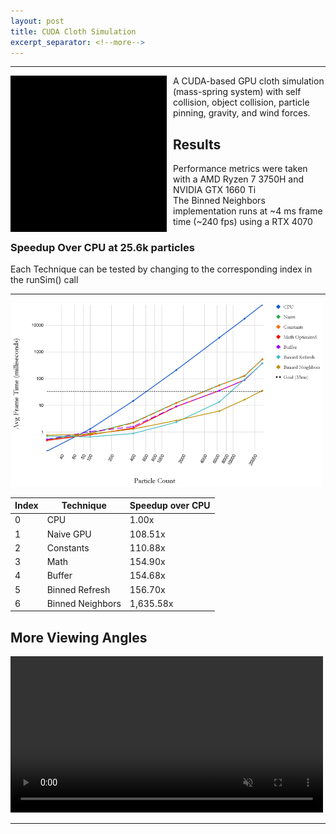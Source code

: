 ```yaml
---
layout: post
title: CUDA Cloth Simulation
excerpt_separator: <!--more-->
---
```

****
<img style="float: left;height: 250px;margin: 0px 10px 10px 0px;" src="/images/Cloth Sim Gif Square.gif">
A CUDA-based GPU cloth simulation (mass-spring system) with self collision, object collision, particle pinning, gravity, and wind forces.
<!--more-->

## Results
Performance metrics were taken with a AMD Ryzen 7 3750H and NVIDIA GTX 1660 Ti<br/>
The Binned Neighbors implementation runs at ~4 ms frame time (~240 fps) using a RTX 4070

### Speedup Over CPU at 25.6k particles
Each Technique can be tested by changing to the corresponding index in the runSim() call
<hr>
<img src="/images/performance graph.png" width="500px">

|Index  |Technique|Speedup over CPU|
|--|---------|----------------|
|0 |CPU      |1.00x           |
|1 |Naive GPU|108.51x         |
|2 |Constants|110.88x         |
|3 |Math     |154.90x         |
|4 |Buffer| 154.68x           |
|5 |Binned Refresh|156.70x    |
|6 |Binned Neighbors|1,635.58x|

## More Viewing Angles
  <video height="250px" autoplay controls muted loop playsinline>
    <source src="/videos/Cloth Sim Video.mp4" type="video/mp4">
    Your browser does not support the video tag.
  </video>

<hr>
